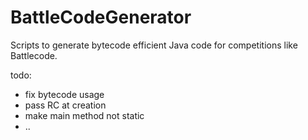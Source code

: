 # BattleCodeGenerator
Scripts to generate bytecode efficient Java code for competitions like Battlecode.

todo:
- fix bytecode usage
- pass RC at creation
- make main method not static
- ..
